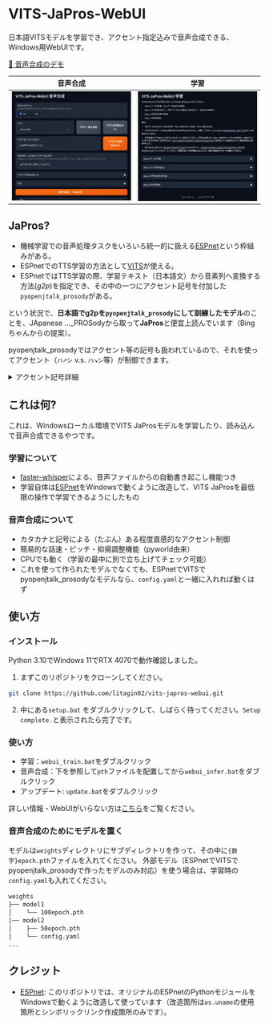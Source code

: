 # VITS-JaPros-WebUI

日本語VITSモデルを学習でき、アクセント指定込みで音声合成できる、Windows用WebUIです。

[🤗 音声合成のデモ](https://huggingface.co/spaces/litagin/vits-japros-webui-demo)

|音声合成|学習|
|:---:|:---:|
|![demo](assets/japros-infer.jpg)|![demo](assets/japros-train.jpg)|

## JaPros?

- 機械学習での音声処理タスクをいろいろ統一的に扱える[ESPnet](https://github.com/espnet/espnet)という枠組みがある。
- ESPnetでのTTS学習の方法として[VITS](https://arxiv.org/abs/2106.06103)が使える。
- ESPnetではTTS学習の際、学習テキスト（日本語文）から音素列へ変換する方法(*g2p*)を指定でき、その中の一つにアクセント記号を付加した`pyopenjtalk_prosody`がある。

という状況で、**日本語でg2pを`pyopenjtalk_prosody`にして訓練したモデル**のことを、JApanese ..._PROSodyから取って**JaPros**と便宜上読んでいます（Bingちゃんからの提案）。

pyopenjtalk_prosodyではアクセント等の記号も扱われているので、それを使ってアクセント（`ハ➚シ` v.s. `ハ➘シ`等）が制御できます。

<details>
<summary>アクセント記号詳細</summary>

| 記号 | 役割 | 例 |
| --- | --- | --- |
| `[` | ここからアクセントが上昇（➚のイメージ） | こんにちは → `コ[ンニチワ` |
| `]` | ここからアクセントが下降（➘のイメージ） | 京都 → `キョ]オト` |
| ` `（半角スペース） | アクセント句（何となくひとまとまりの箇所）の切れ目 | `ソ[レワ ム[ズカシ]イ` |
| `、` | ポーズ（息継ぎ）。短いポーズを入れたいときに使います。 | `ハ]イ、ソ[オ オ[モイマ]ス` |
| `?` | 疑問文の終わりにつけます。 | `キ[ミワ ダ]レ?` |
</details>

## これは何?

これは、Windowsローカル環境でVITS JaProsモデルを学習したり、読み込んで音声合成できるやつです。

### 学習について

- [faster-whisper](https://github.com/guillaumekln/faster-whisper)による、音声ファイルからの自動書き起こし機能つき
- 学習自体は[ESPnet](https://github.com/espnet/espnet)をWindowsで動くように改造して、VITS JaProsを最低限の操作で学習できるようにしたもの

### 音声合成について

- カタカナと記号による（たぶん）ある程度直感的なアクセント制御
- 簡易的な話速・ピッチ・抑揚調整機能（pyworld由来）
- CPUでも動く（学習の最中に別で立ち上げてチェック可能）
- これを使って作られたモデルでなくても、ESPnetでVITSでpyopenjtalk_prosodyなモデルなら、`config.yaml`と一緒に入れれば動くはず

## 使い方

### インストール

Python 3.10でWindows 11でRTX 4070で動作確認しました。

1. まずこのリポジトリをクローンしてください。
```sh
git clone https://github.com/litagin02/vits-japros-webui.git
```

2. 中にある`setup.bat` をダブルクリックして、しばらく待ってください。`Setup complete.`と表示されたら完了です。

### 使い方

- 学習：`webui_train.bat`をダブルクリック
- 音声合成：下を参照して`pth`ファイルを配置してから`webui_infer.bat`をダブルクリック
- アップデート: `update.bat`をダブルクリック

詳しい情報・WebUIがいらない方は[こちら](docs/CLI.md)をご覧ください。

### 音声合成のためにモデルを置く

モデルは`weights`ディレクトリにサブディレクトリを作って、その中に`{数字}epoch.pth`ファイルを入れてください。
外部モデル（ESPnetでVITSでpyopenjtalk_prosodyで作ったモデルのみ対応）を使う場合は、学習時の`config.yaml`も入れてください。

```
weights
├── model1
│    └── 100epoch.pth
|── model2
│    ├── 50epoch.pth
│    └── config.yaml
...
```

## クレジット
- [ESPnet](https://github.com/espnet/espnet): このリポジトリでは、オリジナルのESPnetのPythonモジュールをWindowsで動くように改造して使っています（改造箇所は`os.uname`の使用箇所とシンボリックリンク作成箇所のみです）。
